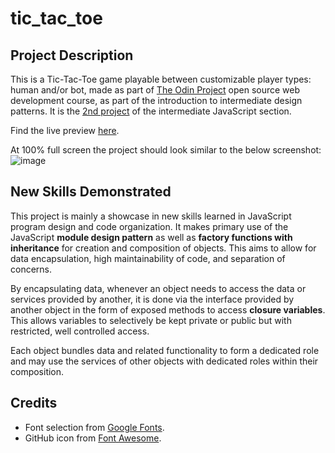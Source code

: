 # tic_tac_toe

## Project Description   

This is a Tic-Tac-Toe game playable between customizable player types: human and/or bot, made as part of [The Odin Project](https://www.theodinproject.com) open source web development course, as part of the introduction to intermediate design patterns. It is the [2nd project](https://www.theodinproject.com/lessons/node-path-javascript-tic-tac-toe) of the intermediate JavaScript section. 

Find the live preview [here](https://kaglet.github.io/tic_tac_toe/).

At 100% full screen the project should look similar to the below screenshot: 
![image](https://github.com/kaglet/tic_tac_toe/assets/96872447/de735437-f957-4041-a173-4dbdc85c8bfc)

## New Skills Demonstrated

This project is mainly a showcase in new skills learned in JavaScript program design and code organization. It makes primary use of the JavaScript **module design pattern** as well as **factory functions with inheritance** for creation and composition of objects. This aims to allow for data encapsulation, high maintainability of code, and separation of concerns. 

By encapsulating data, whenever an object needs to access the data or services provided by another, it is done via the interface provided by another object in the form of exposed methods to access **closure variables**. This allows variables to selectively be kept private or public but with restricted, well controlled access. 

Each object bundles data and related functionality to form a dedicated role and may use the services of other objects with dedicated roles within their composition. 

## Credits

* Font selection from [Google Fonts](https://fonts.google.com/?preview.text=ROCK%20PAPER%20SCISSORS&preview.text_type=custom).
* GitHub icon from [Font Awesome](https://fontawesome.com/).
